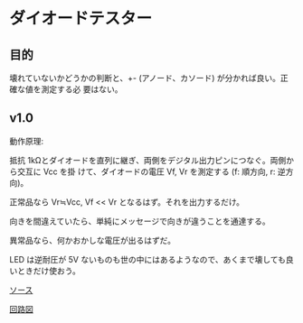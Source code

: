 # ダイオードテスター

## 目的

壊れていないかどうかの判断と、+- (アノード、カソード) が分かれば良い。正確な値を測定する必
要はない。

## v1.0

動作原理:

抵抗 1kΩとダイオードを直列に継ぎ、両側をデジタル出力ピンにつなぐ。両側から交互に Vcc を掛
けて、ダイオードの電圧 Vf, Vr を測定する (f: 順方向, r: 逆方向)。

正常品なら Vr≒Vcc, Vf << Vr となるはず。それを出力するだけ。

向きを間違えていたら、単純にメッセージで向きが違うことを通達する。

異常品なら、何かおかしな電圧が出るはずだ。

LED は逆耐圧が 5V ないものも世の中にはあるようなので、あくまで壊しても良いときだけ使おう。

[ソース](./arduino/DiodeChecker1.0.ino)

[回路図](./kicad/DiodeTester1.0/DiodeTester1.0.pdf)
